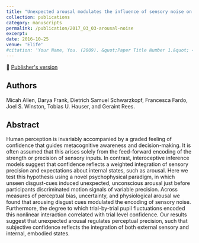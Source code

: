 ```yaml
---
title: "Unexpected arousal modulates the influence of sensory noise on confidence"
collection: publications
category: manuscripts
permalink: /publication/2017_03_03-arousal-noise
excerpt:
date: 2016-10-25
venue: 'Elife'
#citation: 'Your Name, You. (2009). &quot;Paper Title Number 1.&quot; <i>Journal 1</i>. 1(1).'
---
```


<!--more-->

📄 [Publisher's version](https://elifesciences.org/articles/18103)

## Authors
Micah Allen, Darya Frank, Dietrich Samuel Schwarzkopf, Francesca Fardo, Joel S. Winston, Tobias U. Hauser, and Geraint Rees.

## Abstract
Human perception is invariably accompanied by a graded feeling of confidence that guides metacognitive awareness and decision-making. It is often assumed that this arises solely from the feed-forward encoding of the strength or precision of sensory inputs. In contrast, interoceptive inference models suggest that confidence reflects a weighted integration of sensory precision and expectations about internal states, such as arousal. Here we test this hypothesis using a novel psychophysical paradigm, in which unseen disgust-cues induced unexpected, unconscious arousal just before participants discriminated motion signals of variable precision. Across measures of perceptual bias, uncertainty, and physiological arousal we found that arousing disgust cues modulated the encoding of sensory noise. Furthermore, the degree to which trial-by-trial pupil fluctuations encoded this nonlinear interaction correlated with trial level confidence. Our results suggest that unexpected arousal regulates perceptual precision, such that subjective confidence reflects the integration of both external sensory and internal, embodied states.